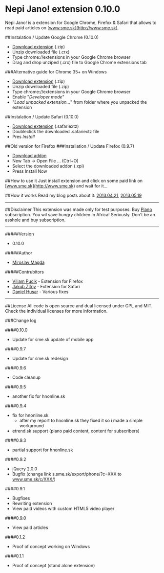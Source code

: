 Nepi Jano! extension 0.10.0
=======

Nepi Jano! is a extension for Google Chrome, Firefox & Safari that allows to read paid articles on [www.sme.sk](http://www.sme.sk).
 
##Instalation / Update Google Chrome (0.10.0)
* [Download extension](https://github.com/ejci/nepi-jano/raw/master/releases/nepi_jano_0.10.0.crx.zip) (.zip)
* Unzip downloaded file (.crx)
* Type chrome://extensions in your Google Chrome browser
* Drag and drop unziped (.crx) file to Google Chrome extensions tab

###Alternative guide for Chrome 35+ on Windows
* [Download extension](https://github.com/ejci/nepi-jano/raw/master/releases/nepi_jano_0.10.0.zip) (.zip)
* Unzip downloaded file (.zip)
* Type chrome://extensions in your Google Chrome browser
* Enable "*Developer mode*"
* "*Load unpacked extension...*" from folder where you unpacked the extension

##Instalation / Update Safari (0.10.0)
* [Download extension](https://github.com/ejci/nepi-jano/raw/master/releases/nepi-jano_0.10.0.safariextz) (.safariextz)
* Doubleclick the downloaded .safariextz file
* Pres *Install*


##Old version for Firefox
###Installation / Update Firefox (0.9.7)
* [Download addon](https://github.com/ejci/nepi-jano/raw/master/releases/nepi-jano_0.9.7.xpi)
* New Tab -> Open File ... (Ctrl+O)
* Select the downloaded addon (.xpi)
* Press Install Now


##How to use it
Just install extension and click on some paid link on [www.sme.sk](http://www.sme.sk) and wait for it...

##How it works
Read my blog posts about it: [2013.04.21](http://blog.ejci.net/2013/04/21/piano-and-sme-sk/), [2013.05.19](http://blog.ejci.net/2013/05/19/paid-content-for-free-on-slovak-news-portals/)

---
##Disclaimer
This extension was made only for test purposes.
Buy [Piano](http://www.pianomedia.sk) subscription. You wil save hungry children in Africa! Seriously. Don't be an asshole and buy subscription.

---
#####Version
* 0.10.0

#####Author
* [Miroslav Magda](http://ejci.net)

#####Contrubitors
* [Viliam Pucik](https://github.com/viliampucik) - Extension for Firefox
* [Jakub Zitny](https://github.com/jakubzitny) - Extension for Safari
* [Daniel Husar](https://github.com/danielhusar) - Various fixes

---

##License
All code is open source and dual licensed under GPL and MIT. Check the individual licenses for more information.


###Change log

####0.10.0
* Update for sme.sk update of mobile app

####0.9.7
* Update for sme.sk redesign

####0.9.6
* Code cleanup 

####0.9.5
* another fix for hnonline.sk 

####0.9.4
* fix for hnonline.sk
     - after my report to hnonline.sk they fixed it so i made a simple workaround
* etrend.sk support (piano paid content, content for subscribers)

####0.9.3
* partial support for hnonline.sk

####0.9.2
* jQuery 2.0.0
* Bugfix (change link s.sme.sk/export/phone/?c=XXX to www.sme.sk/c/XXX/)

####0.9.1
* Bugfixes
* Rewriting extension
* View paid videos with custom HTML5 video player

####0.9.0
* View paid articles

####0.1.2
* Proof of concept working on Windows

####0.1.1
* Proof of concept (stand alone extension)
